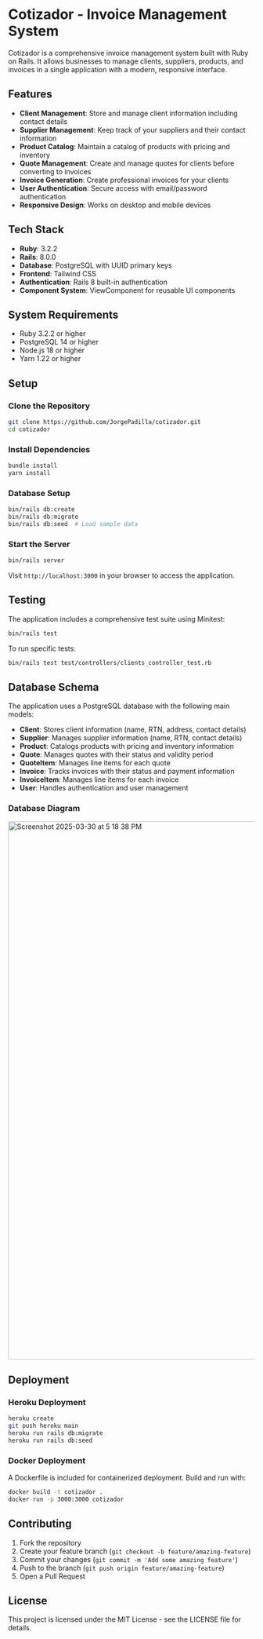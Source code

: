 # Cotizador - Invoice Management System

Cotizador is a comprehensive invoice management system built with Ruby on Rails. It allows businesses to manage clients, suppliers, products, and invoices in a single application with a modern, responsive interface.

## Features

- **Client Management**: Store and manage client information including contact details
- **Supplier Management**: Keep track of your suppliers and their contact information
- **Product Catalog**: Maintain a catalog of products with pricing and inventory
- **Quote Management**: Create and manage quotes for clients before converting to invoices
- **Invoice Generation**: Create professional invoices for your clients
- **User Authentication**: Secure access with email/password authentication
- **Responsive Design**: Works on desktop and mobile devices

## Tech Stack

- **Ruby**: 3.2.2
- **Rails**: 8.0.0
- **Database**: PostgreSQL with UUID primary keys
- **Frontend**: Tailwind CSS
- **Authentication**: Rails 8 built-in authentication
- **Component System**: ViewComponent for reusable UI components

## System Requirements

- Ruby 3.2.2 or higher
- PostgreSQL 14 or higher
- Node.js 18 or higher
- Yarn 1.22 or higher

## Setup

### Clone the Repository

```bash
git clone https://github.com/JorgePadilla/cotizador.git
cd cotizador
```

### Install Dependencies

```bash
bundle install
yarn install
```

### Database Setup

```bash
bin/rails db:create
bin/rails db:migrate
bin/rails db:seed  # Load sample data
```

### Start the Server

```bash
bin/rails server
```

Visit `http://localhost:3000` in your browser to access the application.

## Testing

The application includes a comprehensive test suite using Minitest:

```bash
bin/rails test
```

To run specific tests:

```bash
bin/rails test test/controllers/clients_controller_test.rb
```

## Database Schema

The application uses a PostgreSQL database with the following main models:

- **Client**: Stores client information (name, RTN, address, contact details)
- **Supplier**: Manages supplier information (name, RTN, contact details)
- **Product**: Catalogs products with pricing and inventory information
- **Quote**: Manages quotes with their status and validity period
- **QuoteItem**: Manages line items for each quote
- **Invoice**: Tracks invoices with their status and payment information
- **InvoiceItem**: Manages line items for each invoice
- **User**: Handles authentication and user management

### Database Diagram
  
<img width="1097" alt="Screenshot 2025-03-30 at 5 18 38 PM" src="https://github.com/user-attachments/assets/f8b5e4a1-f2ab-45db-837e-ceaad98b065d" />

## Deployment

### Heroku Deployment

```bash
heroku create
git push heroku main
heroku run rails db:migrate
heroku run rails db:seed
```

### Docker Deployment

A Dockerfile is included for containerized deployment. Build and run with:

```bash
docker build -t cotizador .
docker run -p 3000:3000 cotizador
```

## Contributing

1. Fork the repository
2. Create your feature branch (`git checkout -b feature/amazing-feature`)
3. Commit your changes (`git commit -m 'Add some amazing feature'`)
4. Push to the branch (`git push origin feature/amazing-feature`)
5. Open a Pull Request

## License

This project is licensed under the MIT License - see the LICENSE file for details.
